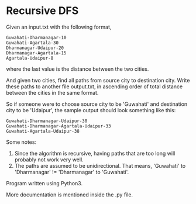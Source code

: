# Recursive DFS

Given an input.txt with the following format,

```
Guwahati-Dharmanagar-10
Guwahati-Agartala-30
Dharmanagar-Udaipur-20
Dharmanagar-Agartala-15
Agartala-Udaipur-8

```
where the last value is the distance between the two cities.

And given two cities, find all paths from source city to destination city. Write these paths to another file output.txt, in ascending order of
total distance between the cities in the same format.

So if someone were to choose source city to be 'Guwahati' and destination city to be 'Udaipur', the sample output should look something like this:

```
Guwahati-Dharmanagar-Udaipur-30
Guwahati-Dharmanagar-Agartala-Udaipur-33
Guwahati-Agartala-Udaipur-38

```

Some notes:

1. Since the algorithm is recursive, having paths that are too long will probably not work very well.
2. The paths are assumed to be unidirectional. That means, 'Guwahati' to 'Dharmanagar' != 'Dharmanagar' to 'Guwahati'.

Program written using Python3.

More documentation is mentioned inside the .py file.